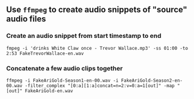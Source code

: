 ## Use `ffmpeg` to create audio snippets of "source" audio files

### Create an audio snippet from start timestamp to end

```
fmpeg -i 'drinks White Claw once - Trevor Wallace.mp3' -ss 01:00 -to 2:53 FakeTrevorWallace-en.wav

```

### Concatenate a few audio clips together

```
ffmpeg -i FakeAriGold-Season1-en-00.wav -i FakeAriGold-Season2-en-00.wav -filter_complex "[0:a][1:a]concat=n=2:v=0:a=1[out]" -map "[out]" FakeAriGold-en.wav
```